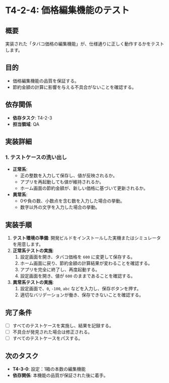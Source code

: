 # T4-2-4: 価格編集機能のテスト

## 概要

実装された「タバコ価格の編集機能」が、仕様通りに正しく動作するかをテストします。

## 目的

- 価格編集機能の品質を保証する。
- 節約金額の計算に影響を与える不具合がないことを確認する。

## 依存関係

- **依存タスク**: T4-2-3
- **担当領域**: QA

## 実装詳細

### 1. テストケースの洗い出し
- **正常系**:
    - 正の整数を入力して保存し、値が反映されるか。
    - アプリを再起動しても値が維持されるか。
    - ホーム画面の節約金額が、新しい価格に基づいて更新されるか。
- **異常系**:
    - 0や負の数、小数点を含む数を入力した場合の挙動。
    - 数字以外の文字を入力した場合の挙動。

## 実装手順

1. **テスト環境の準備**: 開発ビルドをインストールした実機またはシミュレータを用意します。
2. **正常系テストの実施**:
    1. 設定画面を開き、タバコ価格を `600` に変更して保存する。
    2. ホーム画面に戻り、節約金額の計算結果が変わることを確認する。
    3. アプリを完全に終了し、再度起動する。
    4. 設定画面を開き、値が `600` のままであることを確認する。
3. **異常系テストの実施**:
    1. 設定画面で、`0`, `-100`, `abc` などを入力し、保存ボタンを押す。
    2. 適切なバリデーションが働き、保存できないことを確認する。

## 完了条件

- [ ] すべてのテストケースを実施し、結果を記録する。
- [ ] 不具合が発見された場合は修正される。
- [ ] すべてのテストケースをパスする。

## 次のタスク

- **T4-3-0**: 設定：1箱の本数の編集機能
- **依存関係**: 本機能の品質が保証された後に着手。
